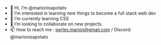 - 👋 Hi, I’m @marionisapotato
- 👀 I’m interested in learning new things to become a full stack web dev
- 🌱 I’m currently learning CSS
- 💞️ I’m looking to collaborate on new projects.
- 📫 How to reach me : perles.marion@gmail.com / Discord: @marionisapotato

<!---
marionisapotato/marionisapotato is a ✨ special ✨ repository because its `README.md` (this file) appears on your GitHub profile.
You can click the Preview link to take a look at your changes.
--->
